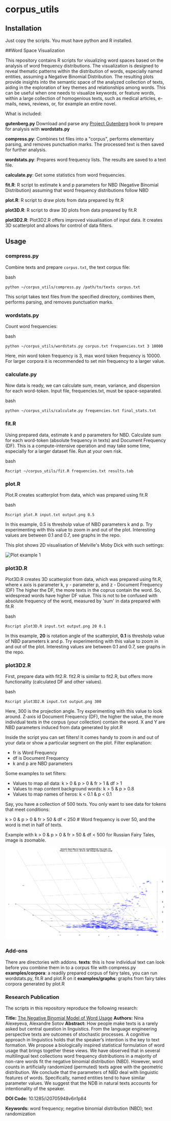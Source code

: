 # corpus_utils

## Installation

Just copy the scripts. You must have python and R installed.

##Word Space Visualization

This repository contains R scripts for visualizing word spaces based on the analysis of word frequency distributions. The visualization is designed to reveal thematic patterns within the distribution of words, especially named entities, assuming a Negative Binomial Distribution. The resulting plots provide insights into the semantic space of the analyzed collection of texts, aiding in the exploration of key themes and relationships among words. This can be useful when one needs to visualize keywords, or feature words, within a large collection of homogenious texts, such as medical articles, e-mails, news, reviews, or, for example an entire novel.

What is included:

**gutenberg.py** Download and parse any [Project Gutenberg](https://gutenberg.org/) book to prepare for analysis with **wordstats.py**

**compress.py**: Combines txt files into a "corpus", performs elementary parsing, and removes punctuation marks. The processed text is then saved for further analysis.

**wordstats.py**: Prepares word frequency lists. The results are saved to a text file.

**calculate.py**: Get some statistics from word frequencies.

**fit.R**: R script to estimate k and p parameters for NBD (Negative Binomial Distribution) assuming that word frequency distributions follow NBD

**plot.R**: R script to draw plots from data prepared by fit.R

**plot3D.R**: R script to draw 3D plots from data prepared by fit.R

**plot3D2.R**: Plot3D2.R offers improved visualisation of input data. It creates 3D scatterplot and allows for control of data filters. 

## Usage

### compress.py

Combine texts and prepare `corpus.txt`, the text corpus file:

bash
```
python ~/corpus_utils/compress.py /path/to/texts corpus.txt
```

This script takes text files from the specified directory, combines them, performs parsing, and removes punctuation marks.

### wordstats.py

Count word frequencies:

bash
```
python ~/corpus_utils/wordstats.py corpus.txt frequencies.txt 3 10000
```
Here, min word token frequency is 3, max word token frequency is 10000. For larger corpora it is recommended to set min frequency to a larger value.

### calculate.py

Now data is ready, we can calculate sum, mean, variance, and dispersion for each word-token. Input file, frequencies.txt, must be space-separated.

bash
```
python ~/corpus_utils/calculate.py frequencies.txt final_stats.txt
```
### fit.R

Using prepared data, estimate k and p parameters for NBD. Calculate sum for each word-token (absolute frequency in texts) and Document Frequency (DF). This is a compute-intensive operation and may take some time, especially for a larger dataset file. Run at your own risk.

bash
```
Rscript ~/corpus_utils/fit.R frequencies.txt results.tab

```
### plot.R

Plot.R creates scatterplot from data, which was prepared using fit.R 

bash
```
Rscript plot.R input.txt output.png 0.5
```

In this example, 0.5 is thresholp value of NBD parameters k and p. Try experimenting with this value to zoom in and out of the plot. Interesting values are between 0.1 and 0.7, see graphs in the repo.

This plot shows 2D visualisation of Melville's Moby Dick with such settings:

![Plot example 1](https://raw.githubusercontent.com/roverbird/corpus_utils/main/examples/graphs/moby05.png)

### plot3D.R


Plot3D.R creates 3D scatterplot from data, which was prepared using fit.R, where x axis is parameter k, y - parameter p, and z - Document Frequency (DF) The higher the DF, the more texts in the coprus contain the word. So, widespread words have higher DF value. This is not to be confused with absolute frequency of the word, measured by 'sum' in data prepared with fit.R

bash
```
Rscript plot3D.R input.txt output.png 20 0.1
```

In this example, **20** is rotation angle of the scatterplot, **0.1** is thresholp value of NBD parameters k and p. Try experimenting with this value to zoom in and out of the plot. Interesting values are between 0.1 and 0.7, see graphs in the repo.

### plot3D2.R

First, prepare data with fit2.R.
fit2.R is similar to fit2.R, but offers more functionality (calculated DF and other values).

bash
```
Rscript plot3D2.R input.txt output.png 300
```
Here, 300 is the projection angle. Try experimenting with this value to look around. Z-axis id Document Frequency (DF), the higher the value, the more individual texts in the corpus (your collection) contain the word. X and Y are NBD parameters induced from data generated by plot.R

Inside the script you can set filters! It comes handy to zoom in and out of your data or show a particular segment on the plot.
Filter explanation: 
- fr is Word Frequency 
- df is Document Frequency
- k and p are NBD parameters

Some examples to set filters:

- Values to map all data: k > 0 & p > 0 & fr > 1 & df > 1
- Values to map content background words: k > 5 & p > 0.8
- Values to map names of heros: k < 0.1 & p < 0.1 

Say, you have a collection of 500 texts. You only want to see data for tokens that meet conditions:

k > 0 & p > 0 & fr > 50 & df < 250 # Word frequency is over 50, and the word is met in half of texts. 

Example with k > 0 & p > 0 & fr > 50 & df < 500 for Russian Fairy Tales, image is zoomable.

![Plot example 2](https://raw.githubusercontent.com/roverbird/corpus_utils/main/examples/graphs/tales3Dver2.png)

### Add-ons

There are directories with addons. 
**texts**: this is how individual text can look before you combine them in to a corpus file with compress.py 
**examples/corpora**: a readily prepared corpus of fairy tales, you can run wordstats.py, fit.R and plot.R on it
**examples/graphs**: graphs from fairy tales corpora generated by plot.R

### Research Publication

The scripts in this repository reproduce the following research:

**Title:** [The Negative Binomial Model of Word Usage](http://siba-ese.unisalento.it/index.php/ejasa/article/view/12119)
**Authors:** Nina Alexeyeva, Alexandre Sotov
**Abstract:** How people make texts is a rarely asked but central question in linguistics. From the language engineering perspective texts are outcomes of stochastic processes. A cognitive approach in linguistics holds that the speaker’s intention is the key to text formation. We propose a biologically inspired statistical formulation of word usage that brings together these views. We have observed that in several multilingual text collections word frequency distributions in a majority of non-rare words fit the negative binomial distribution (NBD). However, word counts in artificially randomized (permuted) texts agree with the geometric distribution. We conclude that the parameters of NBD deal with linguistic features of words. Specifically, named entities tend to have similar parameter values. We suggest that the NDB in natural texts accounts for intentionality of the speaker.

**DOI Code:** 10.1285/i20705948v6n1p84

**Keywords:** word frequency; negative binomial distribution (NBD); text randomization

